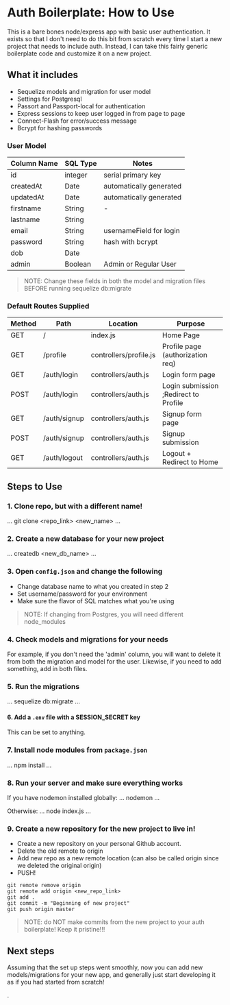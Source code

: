 # Auth Boilerplate: How to Use
This is a bare bones node/express app with basic user authentication. It exists so that I don't need 
to do this bit from scratch every time I start a new project that needs to include auth. Instead, I can take this fairly
generic boilerplate code and customize it on a new project.

## What it includes

* Sequelize models and migration for user model 
* Settings for Postgresql 
* Passort and Passport-local for authentication
* Express sessions to keep user logged in from page to page
* Connect-Flash for error/success message
* Bcrypt for hashing passwords

### User Model

| Column Name | SQL Type | Notes                   |
| ------------| ---------|------------------------ |
| id          | integer  | serial primary key      |
| createdAt   | Date     | automatically generated |
| updatedAt   | Date     | automatically generated |
| firstname   | String   | -                       |
| lastname    | String   |                         |
| email       | String   | usernameField for login |
| password    | String   | hash with bcrypt        |
| dob         | Date     |                         |
| admin       | Boolean  | Admin or Regular User   |

> NOTE: Change these fields in both the model and migration files BEFORE 
running sequelize db:migrate

### Default Routes Supplied

| Method | Path         | Location               | Purpose                               |
|--------| -------------| ---------------------- | ------------------------------------- |
| GET    | /            | index.js               | Home Page                             |
| GET    | /profile     | controllers/profile.js | Profile page (authorization req)      |
| GET    | /auth/login  | controllers/auth.js    | Login form page                       |
| POST   | /auth/login  | controllers/auth.js    | Login submission ;Redirect to Profile |
| GET    | /auth/signup | controllers/auth.js    | Signup form page                      |
| POST   | /auth/signup | controllers/auth.js    | Signup submission                     |
| GET    | /auth/logout | controllers/auth.js    | Logout + Redirect to Home             |

## Steps to Use

### 1. Clone repo, but with a different name!

...
git clone <repo_link> <new_name>
...

### 2. Create a new database for your new project

...
createdb <new_db_name>
...

### 3. Open `config.json` and change the following
* Change database name to what you created in step 2
* Set username/password for your environment
* Make sure the flavor of SQL matches what you're using

> NOTE: If changing from Postgres, you will need different node_modules

### 4. Check models and migrations for your needs

For example, if you don't need the 'admin' column, you will want to delete it from both the migration and model
for the user. Likewise, if you need to add something, add in both files.


### 5. Run the migrations
...
sequelize db:migrate
...

#### 6. Add a `.env` file with a SESSION_SECRET key

This can be set to anything.

### 7. Install node modules from `package.json`

...
npm install
...


### 8. Run your server and make sure everything works

If you have nodemon installed globally:
...
nodemon
...

Otherwise:
...
node index.js
...

### 9. Create a new repository for the new project to live in!

* Create a new repository on your personal Github account.
* Delete the old remote to origin
* Add new repo as a new remote location (can also be called origin since we deleted the original origin)
* PUSH!

```
git remote remove origin
git remote add origin <new_repo_link>
git add .
git commit -m "Beginning of new project"
git push origin master

```

> NOTE: do NOT make commits from the new project to your auth boilerplate! Keep it pristine!!!

## Next steps

Assuming that the set up steps went smoothly, now you can add new models/migrations for your new app, 
and generally just start developing it as if you had started from scratch!

.